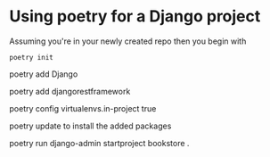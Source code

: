 # Using poetry for a Django project     





Assuming you're in your newly created repo then you begin with
```shell
poetry init
```


poetry add Django

poetry add djangorestframework

poetry config virtualenvs.in-project true

poetry update to install the added packages

poetry run django-admin startproject bookstore .